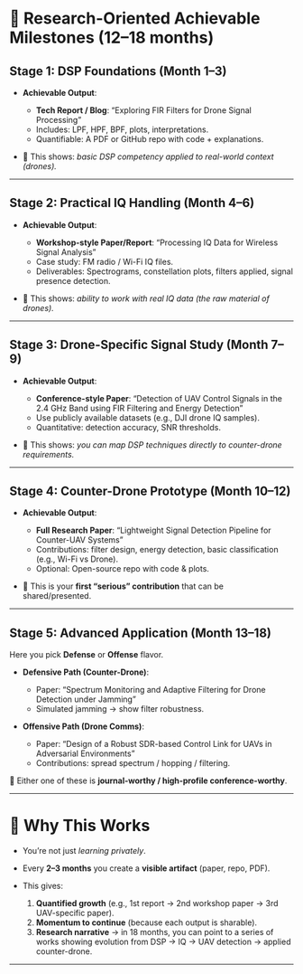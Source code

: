 # 📑 Research-Oriented Achievable Milestones (12–18 months)

## **Stage 1: DSP Foundations (Month 1–3)**

* **Achievable Output**:

  * **Tech Report / Blog**: “Exploring FIR Filters for Drone Signal Processing”
  * Includes: LPF, HPF, BPF, plots, interpretations.
  * Quantifiable: A PDF or GitHub repo with code + explanations.
* 📌 This shows: *basic DSP competency applied to real-world context (drones).*

---

## **Stage 2: Practical IQ Handling (Month 4–6)**

* **Achievable Output**:

  * **Workshop-style Paper/Report**: “Processing IQ Data for Wireless Signal Analysis”
  * Case study: FM radio / Wi-Fi IQ files.
  * Deliverables: Spectrograms, constellation plots, filters applied, signal presence detection.
* 📌 This shows: *ability to work with real IQ data (the raw material of drones).*

---

## **Stage 3: Drone-Specific Signal Study (Month 7–9)**

* **Achievable Output**:

  * **Conference-style Paper**:
    “Detection of UAV Control Signals in the 2.4 GHz Band using FIR Filtering and Energy Detection”
  * Use publicly available datasets (e.g., DJI drone IQ samples).
  * Quantitative: detection accuracy, SNR thresholds.
* 📌 This shows: *you can map DSP techniques directly to counter-drone requirements.*

---

## **Stage 4: Counter-Drone Prototype (Month 10–12)**

* **Achievable Output**:

  * **Full Research Paper**:
    “Lightweight Signal Detection Pipeline for Counter-UAV Systems”
  * Contributions: filter design, energy detection, basic classification (e.g., Wi-Fi vs Drone).
  * Optional: Open-source repo with code & plots.
* 📌 This is your **first “serious” contribution** that can be shared/presented.

---

## **Stage 5: Advanced Application (Month 13–18)**

Here you pick **Defense** or **Offense** flavor.

* **Defensive Path (Counter-Drone)**:

  * Paper: “Spectrum Monitoring and Adaptive Filtering for Drone Detection under Jamming”
  * Simulated jamming → show filter robustness.

* **Offensive Path (Drone Comms)**:

  * Paper: “Design of a Robust SDR-based Control Link for UAVs in Adversarial Environments”
  * Contributions: spread spectrum / hopping / filtering.

📌 Either one of these is **journal-worthy / high-profile conference-worthy**.

---

# 🧩 Why This Works

* You’re not just *learning privately*.
* Every **2–3 months** you create a **visible artifact** (paper, repo, PDF).
* This gives:

  1. **Quantified growth** (e.g., 1st report → 2nd workshop paper → 3rd UAV-specific paper).
  2. **Momentum to continue** (because each output is sharable).
  3. **Research narrative** → in 18 months, you can point to a series of works showing evolution from DSP → IQ → UAV detection → applied counter-drone.

---

